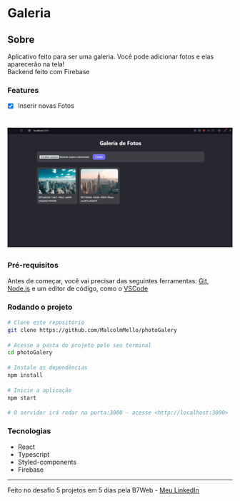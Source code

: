 <h1>Galeria</h1>

<h2>Sobre</h2>

<p>Aplicativo feito para ser uma galeria. Você pode adicionar fotos e elas aparecerão na tela!</br>
Backend feito com Firebase
</p>

### Features
- [x] Inserir novas Fotos

<h1>
    <img alt="Readme" title= "Readme" src="./gifs/galery.gif" />
</h1>

### Pré-requisitos
Antes de começar, você vai precisar das seguintes ferramentas: [Git](https://git-scm.com), [Node.js](https://nodejs.org/en/) e um editor de código, como o [VSCode](https://code.visualstudio.com/)

### Rodando o projeto
```bash
# Clone este repositório
git clone https://github.com/MalcolmMello/photoGalery

# Acesse a pasta do projeto pelo seu terminal
cd photoGalery

# Instale as dependências
npm install

# Inicie a aplicação
npm start

# O servidor irá rodar na porta:3000 - acesse <http://localhost:3000>

```

### Tecnologias
- React
- Typescript
- Styled-components
- Firebase

---

Feito no desafio 5 projetos em 5 dias pela B7Web - [Meu LinkedIn](https://www.linkedin.com/in/malcolm-de-mello-a8208a224/)
